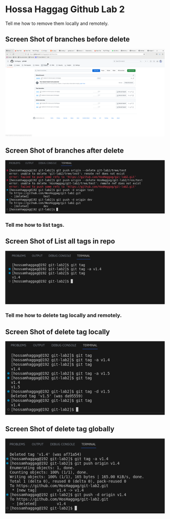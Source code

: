 

# Hossa Haggag Github Lab 2 

<!-- insert images  -->

Tell me how to remove them locally and remotely.

## Screen Shot of branches before delete
![Screen Shot of branches before delete](Screenshot_from_2023-07-29_13-40-21.png)


## Screen Shot of branches after delete
![Screen Shot of branches after delete](Screenshot_from_2023-07-29_13-50-02.png)



### Tell me how to list tags.


## Screen Shot of List all tags in repo
![Screen Shot of List all tags in repo](Screenshot_from_2023-07-29_14-11-22.png)


### Tell me how to delete tag locally and remotely.


## Screen Shot of delete tag locally
![Screen Shot of delete tag locally](Screenshot_from_2023-07-29_14-14-08.png)


## Screen Shot of delete tag globally
![Screen Shot of delete tag globally](Screenshot_from_2023-07-29_14-21-21.png)
